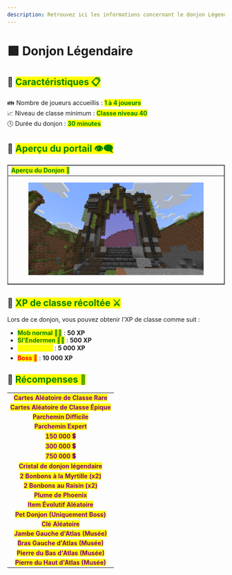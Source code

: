 ```yaml
---
description: Retrouvez ici les informations concernant le donjon Légendaire
---
```


# 🟪 Donjon Légendaire

## 💠 <mark style="color:green;"> Caractéristiques 📋</mark>

👪 Nombre de joueurs accueillis : <mark style="color:green;">**1 à 4 joueurs**</mark>  
📈 Niveau de classe minimum : <mark style="color:green;">**Classe niveau 40**</mark>  
🕓 Durée du donjon : <mark style="color:green;">**30 minutes**</mark>  

## 💠 <mark style="color:green;"> Aperçu du portail 👁‍🗨</mark>

<table border="1" cellspacing="0" cellpadding="6">
  <tr>
    <td><mark style="color:green;"><strong>Aperçu du Donjon 📸</strong></mark></td>
  </tr>
  <tr>
    <td><figure><img src="../../.gitbook/assets/Les_Donjons/Portail/Legendaire.png" alt=""></figure></td>
  </tr>
</table>

## 💠 <mark style="color:green;"> XP de classe récoltée ⚔</mark>

Lors de ce donjon, vous pouvez obtenir l’XP de classe comme suit :  

* <mark style="color:green;"><strong>Mob normal 🧟‍♂️</strong></mark> : **50 XP**
* <mark style="color:green;"><strong>Sl'Endermen 🧟‍♂️</strong></mark> : **500 XP**  
* <mark style="color:yellow;"><strong>Mini boss 👽</strong></mark> : **5 000 XP**  
* <mark style="color:red;"><strong>Boss 🐉</strong></mark> : **10 000 XP**

## 💠 <mark style="color:green;">Récompenses 🎁</mark>

|                                                                                       |
|:-------------------------------------------------------------------------------------:|
| <mark style="color:purple;"><strong>Cartes Aléatoire de Classe Rare</strong></mark>   |
| <mark style="color:purple;"><strong>Cartes Aléatoire de Classe Épique</strong></mark> |
| <mark style="color:purple;"><strong>Parchemin Difficile</strong></mark>               |
| <mark style="color:purple;"><strong>Parchemin Expert</strong></mark>                  |
| <mark style="color:purple;"><strong>150 000 💲</strong></mark>                         |
| <mark style="color:purple;"><strong>300 000 💲</strong></mark>                         |
| <mark style="color:purple;"><strong>750 000 💲</strong></mark>                         |
| <mark style="color:purple;"><strong>Cristal de donjon légendaire</strong></mark>      |
| <mark style="color:purple;"><strong>2 Bonbons à la Myrtille (x2)</strong></mark>      |
| <mark style="color:purple;"><strong>2 Bonbons au Raisin (x2)</strong></mark>          |
| <mark style="color:purple;"><strong>Plume de Phoenix</strong></mark>                  |
| <mark style="color:purple;"><strong>Item Évolutif Aléatoire</strong></mark>           |
| <mark style="color:purple;"><strong>Pet Donjon (Uniquement Boss)</strong></mark>      |
| <mark style="color:purple;"><strong>Clé Aléatoire</strong></mark>                     |
| <mark style="color:purple;"><strong>Jambe Gauche d'Atlas (Musée)</strong></mark>      |
| <mark style="color:purple;"><strong>Bras Gauche d'Atlas (Musée)</strong></mark>       |
| <mark style="color:purple;"><strong>Pierre du Bas d'Atlas (Musée)</strong></mark>     |
| <mark style="color:purple;"><strong>Pierre du Haut d'Atlas (Musée)</strong></mark>    |

